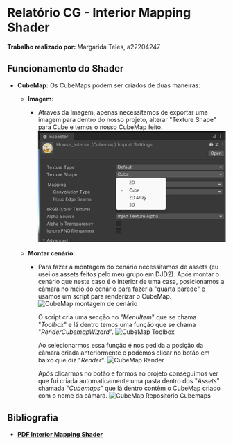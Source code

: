 # **Relatório CG - Interior Mapping Shader**

**Trabalho realizado por:** Margarida Teles, a22204247

## Funcionamento do Shader

 - **CubeMap:**
		 Os CubeMaps podem ser criados de duas maneiras:
	 - **Imagem:**
		 - Através da Imagem, apenas necessitamos de exportar uma imagem para dentro do nosso projeto, alterar "Texture Shape" para Cube e temos o nosso CubeMap feito.
		 ![CubeMap através de Imagem](https://github.com/MargaridaTeles/CG_Projeto/blob/main/Images/inspector_Image.png)

	 - **Montar cenário:**
		 - Para fazer a montagem do cenário necessitamos de assets (eu usei os assets feitos pelo meu grupo em DJD2). Após montar o cenário que neste caso é o interior de uma casa, posicionamos a câmara no meio do cenário para fazer a "quarta parede" e usamos um script para renderizar o CubeMap.
     		![CubeMap montagem de cenário]()
   
     		O script cria uma secção no "*MenuItem*" que se chama "*Toolbox*" e lá dentro temos uma função que se chama "*RenderCubemapWizard*".
		 ![CubeMap Toolbox]()

     		Ao selecionarmos essa função é nos pedida a posição da câmara criada anteriormente e podemos clicar no botão em baixo que diz "*Render*".
		 ![CubeMap Render]()

     		Após clicarmos no botão e formos ao projeto conseguimos ver que fui criada automaticamente uma pasta dentro dos "*Assets*" chamada "*Cubemaps*" que lá dentro contêm o CubeMap criado com o nome da câmara.
		 ![CubeMap Repositorio Cubemaps]()

	 

 

## Bibliografia
- **[PDF Interior Mapping Shader](https://www.proun-game.com/Oogst3D/CODING/InteriorMapping/InteriorMapping.pdf)**
